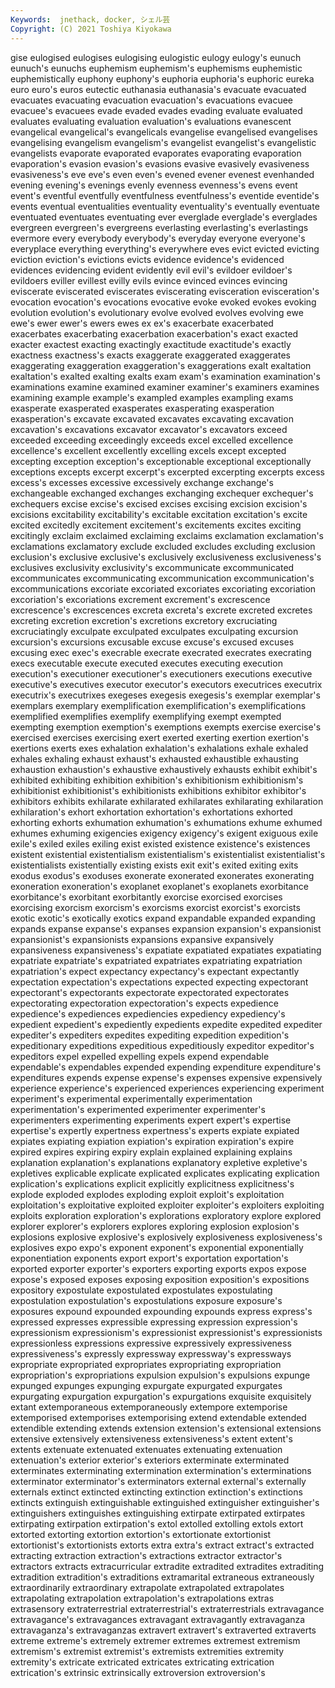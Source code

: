 ```yaml
---
Keywords:  jnethack, docker, シェル芸
Copyright: (C) 2021 Toshiya Kiyokawa
---
```

gise eulogised
eulogises eulogising eulogistic eulogy eulogy's eunuch eunuch's eunuchs euphemism euphemism's
euphemisms euphemistic euphemistically euphony euphony's euphoria euphoria's euphoric eureka euro
euro's euros eutectic euthanasia euthanasia's evacuate evacuated evacuates evacuating evacuation
evacuation's evacuations evacuee evacuee's evacuees evade evaded evades evading evaluate
evaluated evaluates evaluating evaluation evaluation's evaluations evanescent evangelical evangelical's evangelicals
evangelise evangelised evangelises evangelising evangelism evangelism's evangelist evangelist's evangelistic evangelists
evaporate evaporated evaporates evaporating evaporation evaporation's evasion evasion's evasions evasive
evasively evasiveness evasiveness's eve eve's even even's evened evener evenest
evenhanded evening evening's evenings evenly evenness evenness's evens event event's
eventful eventfully eventfulness eventfulness's eventide eventide's events eventual eventualities eventuality
eventuality's eventually eventuate eventuated eventuates eventuating ever everglade everglade's everglades
evergreen evergreen's evergreens everlasting everlasting's everlastings evermore every everybody everybody's
everyday everyone everyone's everyplace everything everything's everywhere eves evict evicted
evicting eviction eviction's evictions evicts evidence evidence's evidenced evidences evidencing
evident evidently evil evil's evildoer evildoer's evildoers eviller evillest evilly
evils evince evinced evinces evincing eviscerate eviscerated eviscerates eviscerating evisceration
evisceration's evocation evocation's evocations evocative evoke evoked evokes evoking evolution
evolution's evolutionary evolve evolved evolves evolving ewe ewe's ewer ewer's
ewers ewes ex ex's exacerbate exacerbated exacerbates exacerbating exacerbation exacerbation's
exact exacted exacter exactest exacting exactingly exactitude exactitude's exactly exactness
exactness's exacts exaggerate exaggerated exaggerates exaggerating exaggeration exaggeration's exaggerations exalt
exaltation exaltation's exalted exalting exalts exam exam's examination examination's examinations
examine examined examiner examiner's examiners examines examining example example's exampled
examples exampling exams exasperate exasperated exasperates exasperating exasperation exasperation's excavate
excavated excavates excavating excavation excavation's excavations excavator excavator's excavators exceed
exceeded exceeding exceedingly exceeds excel excelled excellence excellence's excellent excellently
excelling excels except excepted excepting exception exception's exceptionable exceptional exceptionally
exceptions excepts excerpt excerpt's excerpted excerpting excerpts excess excess's excesses
excessive excessively exchange exchange's exchangeable exchanged exchanges exchanging exchequer exchequer's
exchequers excise excise's excised excises excising excision excision's excisions excitability
excitability's excitable excitation excitation's excite excited excitedly excitement excitement's excitements
excites exciting excitingly exclaim exclaimed exclaiming exclaims exclamation exclamation's exclamations
exclamatory exclude excluded excludes excluding exclusion exclusion's exclusive exclusive's exclusively
exclusiveness exclusiveness's exclusives exclusivity exclusivity's excommunicate excommunicated excommunicates excommunicating excommunication
excommunication's excommunications excoriate excoriated excoriates excoriating excoriation excoriation's excoriations excrement
excrement's excrescence excrescence's excrescences excreta excreta's excrete excreted excretes excreting
excretion excretion's excretions excretory excruciating excruciatingly exculpate exculpated exculpates exculpating
excursion excursion's excursions excusable excuse excuse's excused excuses excusing exec
exec's execrable execrate execrated execrates execrating execs executable execute executed
executes executing execution execution's executioner executioner's executioners executions executive executive's
executives executor executor's executors executrices executrix executrix's executrixes exegeses exegesis
exegesis's exemplar exemplar's exemplars exemplary exemplification exemplification's exemplifications exemplified exemplifies
exemplify exemplifying exempt exempted exempting exemption exemption's exemptions exempts exercise
exercise's exercised exercises exercising exert exerted exerting exertion exertion's exertions
exerts exes exhalation exhalation's exhalations exhale exhaled exhales exhaling exhaust
exhaust's exhausted exhaustible exhausting exhaustion exhaustion's exhaustive exhaustively exhausts exhibit
exhibit's exhibited exhibiting exhibition exhibition's exhibitionism exhibitionism's exhibitionist exhibitionist's exhibitionists
exhibitions exhibitor exhibitor's exhibitors exhibits exhilarate exhilarated exhilarates exhilarating exhilaration
exhilaration's exhort exhortation exhortation's exhortations exhorted exhorting exhorts exhumation exhumation's
exhumations exhume exhumed exhumes exhuming exigencies exigency exigency's exigent exiguous
exile exile's exiled exiles exiling exist existed existence existence's existences
existent existential existentialism existentialism's existentialist existentialist's existentialists existentially existing exists
exit exit's exited exiting exits exodus exodus's exoduses exonerate exonerated
exonerates exonerating exoneration exoneration's exoplanet exoplanet's exoplanets exorbitance exorbitance's exorbitant
exorbitantly exorcise exorcised exorcises exorcising exorcism exorcism's exorcisms exorcist exorcist's
exorcists exotic exotic's exotically exotics expand expandable expanded expanding expands
expanse expanse's expanses expansion expansion's expansionist expansionist's expansionists expansions expansive
expansively expansiveness expansiveness's expatiate expatiated expatiates expatiating expatriate expatriate's expatriated
expatriates expatriating expatriation expatriation's expect expectancy expectancy's expectant expectantly expectation
expectation's expectations expected expecting expectorant expectorant's expectorants expectorate expectorated expectorates
expectorating expectoration expectoration's expects expedience expedience's expediences expediencies expediency expediency's
expedient expedient's expediently expedients expedite expedited expediter expediter's expediters expedites
expediting expedition expedition's expeditionary expeditions expeditious expeditiously expeditor expeditor's expeditors
expel expelled expelling expels expend expendable expendable's expendables expended expending
expenditure expenditure's expenditures expends expense expense's expenses expensive expensively experience
experience's experienced experiences experiencing experiment experiment's experimental experimentally experimentation experimentation's
experimented experimenter experimenter's experimenters experimenting experiments expert expert's expertise expertise's
expertly expertness expertness's experts expiate expiated expiates expiating expiation expiation's
expiration expiration's expire expired expires expiring expiry explain explained explaining
explains explanation explanation's explanations explanatory expletive expletive's expletives explicable explicate
explicated explicates explicating explication explication's explications explicit explicitly explicitness explicitness's
explode exploded explodes exploding exploit exploit's exploitation exploitation's exploitative exploited
exploiter exploiter's exploiters exploiting exploits exploration exploration's explorations exploratory explore
explored explorer explorer's explorers explores exploring explosion explosion's explosions explosive
explosive's explosively explosiveness explosiveness's explosives expo expo's exponent exponent's exponential
exponentially exponentiation exponents export export's exportation exportation's exported exporter exporter's
exporters exporting exports expos expose expose's exposed exposes exposing exposition
exposition's expositions expository expostulate expostulated expostulates expostulating expostulation expostulation's expostulations
exposure exposure's exposures expound expounded expounding expounds express express's expressed
expresses expressible expressing expression expression's expressionism expressionism's expressionist expressionist's expressionists
expressionless expressions expressive expressively expressiveness expressiveness's expressly expressway expressway's expressways
expropriate expropriated expropriates expropriating expropriation expropriation's expropriations expulsion expulsion's expulsions
expunge expunged expunges expunging expurgate expurgated expurgates expurgating expurgation expurgation's
expurgations exquisite exquisitely extant extemporaneous extemporaneously extempore extemporise extemporised extemporises
extemporising extend extendable extended extendible extending extends extension extension's extensional
extensions extensive extensively extensiveness extensiveness's extent extent's extents extenuate extenuated
extenuates extenuating extenuation extenuation's exterior exterior's exteriors exterminate exterminated exterminates
exterminating extermination extermination's exterminations exterminator exterminator's exterminators external external's externally
externals extinct extincted extincting extinction extinction's extinctions extincts extinguish extinguishable
extinguished extinguisher extinguisher's extinguishers extinguishes extinguishing extirpate extirpated extirpates extirpating
extirpation extirpation's extol extolled extolling extols extort extorted extorting extortion
extortion's extortionate extortionist extortionist's extortionists extorts extra extra's extract extract's
extracted extracting extraction extraction's extractions extractor extractor's extractors extracts extracurricular
extradite extradited extradites extraditing extradition extradition's extraditions extramarital extraneous extraneously
extraordinarily extraordinary extrapolate extrapolated extrapolates extrapolating extrapolation extrapolation's extrapolations extras
extrasensory extraterrestrial extraterrestrial's extraterrestrials extravagance extravagance's extravagances extravagant extravagantly extravaganza
extravaganza's extravaganzas extravert extravert's extraverted extraverts extreme extreme's extremely extremer
extremes extremest extremism extremism's extremist extremist's extremists extremities extremity extremity's
extricate extricated extricates extricating extrication extrication's extrinsic extrinsically extroversion extroversion's
